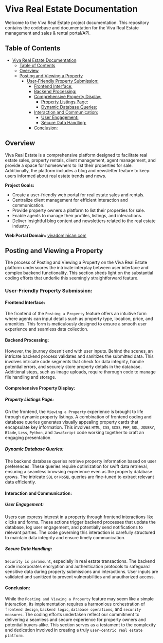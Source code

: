 # Viva Real Estate Documentation

Welcome to the Viva Real Estate project documentation. This repository contains the codebase and documentation for the Viva Real Estate management and sales & rental portal/API.

## Table of Contents

- [Viva Real Estate Documentation](#viva-real-estate-documentation)
  - [Table of Contents](#table-of-contents)
  - [Overview](#overview)
  - [Posting and Viewing a Property](#posting-and-viewing-a-property)
    - [User-Friendly Property Submission:](#user-friendly-property-submission)
      - [Frontend Interface:](#frontend-interface)
      - [Backend Processing:](#backend-processing)
      - [Comprehensive Property Display:](#comprehensive-property-display)
        - [Property Listings Page:](#property-listings-page)
        - [Dynamic Database Queries:](#dynamic-database-queries)
      - [Interaction and Communication:](#interaction-and-communication)
        - [User Engagement:](#user-engagement)
        - [Secure Data Handling:](#secure-data-handling)
      - [Conclusion:](#conclusion)

## Overview

Viva Real Estate is a comprehensive platform designed to facilitate real estate sales, property rentals, client management, agent management, and provide a space for homeowners to list their properties for sale. Additionally, the platform includes a blog and newsletter feature to keep users informed about real estate trends and news.

**Project Goals:**
- Create a user-friendly web portal for real estate sales and rentals.
- Centralize client management for efficient interaction and communication.
- Provide property owners a platform to list their properties for sale.
- Enable agents to manage their profiles, listings, and interactions.
- Deliver insightful blog content and newsletters related to the real estate industry.

**Web Portal Domain:** [vivadominican.com](https://vivadominican.com)

## Posting and Viewing a Property

The process of Posting and Viewing a Property on the Viva Real Estate platform underscores the intricate interplay between user interface and complex backend functionality. This section sheds light on the substantial coding efforts that underlie this seemingly straightforward feature.

### User-Friendly Property Submission:

#### Frontend Interface:

The frontend of the `Posting a Property` feature offers an intuitive form where agents can input details such as property type, location, price, and amenities. This form is meticulously designed to ensure a smooth user experience and seamless data collection.

#### Backend Processing:

However, the journey doesn't end with user inputs. Behind the scenes, an intricate backend process validates and sanitizes the submitted data. This involves intricate code segments that check for data integrity, handle potential errors, and securely store property details in the database. Additional steps, such as image uploads, require thorough code to manage file handling and storage.

#### Comprehensive Property Display:

##### Property Listings Page:
On the frontend, the `Viewing a Property` experience is brought to life through dynamic property listings. A combination of frontend coding and database queries generates visually appealing property cards that encapsulate key information. This involves `HTML`, `CSS`, `SCSS`, `PHP`, `SQL`, `JQUERY`, `Blade`, `Less`, `Python`, and `JavaScript` code working together to craft an engaging presentation.

##### Dynamic Database Queries:

The backend database queries retrieve property information based on user preferences. These queries require optimization for swift data retrieval, ensuring a seamless browsing experience even as the property database grows. The intricate `SQL` or `NoSQL` queries are fine-tuned to extract relevant data efficiently.

#### Interaction and Communication:

##### User Engagement:
Users can express interest in a property through frontend interactions like clicks and forms. These actions trigger backend processes that update the database, log user engagement, and potentially send notifications to relevant parties. The code governing this interaction is carefully structured to maintain data integrity and ensure timely communication.

##### Secure Data Handling:

`Security is paramount`, especially in real estate transactions. The backend code incorporates encryption and authentication protocols to safeguard sensitive data during property submissions and interactions. User inputs are validated and sanitized to prevent vulnerabilities and unauthorized access.

#### Conclusion:

While the `Posting and Viewing a Property` feature may seem like a simple interaction, its implementation requires a harmonious orchestration of `frontend design`, `backend logic`, `database operations`, and `security measures`. The coding efforts undertaken reflect our commitment to delivering a seamless and secure experience for property owners and potential buyers alike. This section serves as a testament to the complexity and dedication involved in creating a truly `user-centric real estate platform`.

